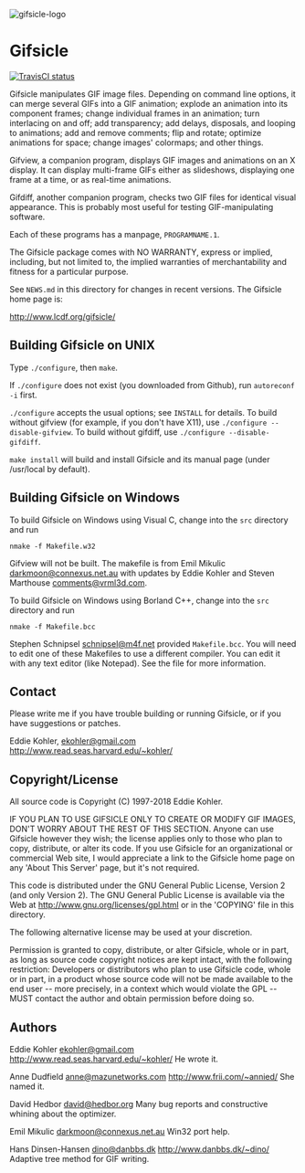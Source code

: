 ![gifsicle-logo](/../master/logo.gif)

Gifsicle
========
[![TravisCI status](https://travis-ci.org/kohler/gifsicle.svg?branch=master)](https://travis-ci.org/kohler/gifsicle)

Gifsicle manipulates GIF image files. Depending on command line
options, it can merge several GIFs into a GIF animation; explode an
animation into its component frames; change individual frames in an
animation; turn interlacing on and off; add transparency; add delays,
disposals, and looping to animations; add and remove comments; flip
and rotate; optimize animations for space; change images' colormaps;
and other things.

Gifview, a companion program, displays GIF images and animations on an
X display. It can display multi-frame GIFs either as slideshows,
displaying one frame at a time, or as real-time animations.

Gifdiff, another companion program, checks two GIF files for identical
visual appearance. This is probably most useful for testing
GIF-manipulating software.

Each of these programs has a manpage, `PROGRAMNAME.1`.

The Gifsicle package comes with NO WARRANTY, express or implied,
including, but not limited to, the implied warranties of
merchantability and fitness for a particular purpose.

See `NEWS.md` in this directory for changes in recent versions. The Gifsicle
home page is:

http://www.lcdf.org/gifsicle/


Building Gifsicle on UNIX
-------------------------

Type `./configure`, then `make`.

If `./configure` does not exist (you downloaded from Github), run
`autoreconf -i` first.

`./configure` accepts the usual options; see `INSTALL` for details.
To build without gifview (for example, if you don't have X11), use
`./configure --disable-gifview`. To build without gifdiff,
use `./configure --disable-gifdiff`.

`make install` will build and install Gifsicle and its manual page
(under /usr/local by default).


Building Gifsicle on Windows
----------------------------

To build Gifsicle on Windows using Visual C, change into the `src`
directory and run

    nmake -f Makefile.w32

Gifview will not be built. The makefile is from Emil Mikulic
<darkmoon@connexus.net.au> with updates by Eddie Kohler and Steven
Marthouse <comments@vrml3d.com>.

To build Gifsicle on Windows using Borland C++, change into the `src`
directory and run

    nmake -f Makefile.bcc

Stephen Schnipsel <schnipsel@m4f.net> provided `Makefile.bcc`. You
will need to edit one of these Makefiles to use a different compiler.
You can edit it with any text editor (like Notepad). See the file for
more information.


Contact
-------

Please write me if you have trouble building or running Gifsicle, or
if you have suggestions or patches.

Eddie Kohler, ekohler@gmail.com
http://www.read.seas.harvard.edu/~kohler/


Copyright/License
-----------------

All source code is Copyright (C) 1997-2018 Eddie Kohler.

IF YOU PLAN TO USE GIFSICLE ONLY TO CREATE OR MODIFY GIF IMAGES, DON'T
WORRY ABOUT THE REST OF THIS SECTION. Anyone can use Gifsicle however
they wish; the license applies only to those who plan to copy,
distribute, or alter its code. If you use Gifsicle for an
organizational or commercial Web site, I would appreciate a link to
the Gifsicle home page on any 'About This Server' page, but it's not
required.

This code is distributed under the GNU General Public License, Version
2 (and only Version 2). The GNU General Public License is available
via the Web at <http://www.gnu.org/licenses/gpl.html> or in the
'COPYING' file in this directory.

The following alternative license may be used at your discretion.

Permission is granted to copy, distribute, or alter Gifsicle, whole or
in part, as long as source code copyright notices are kept intact,
with the following restriction: Developers or distributors who plan to
use Gifsicle code, whole or in part, in a product whose source code
will not be made available to the end user -- more precisely, in a
context which would violate the GPL -- MUST contact the author and
obtain permission before doing so.


Authors
-------

Eddie Kohler <ekohler@gmail.com>
http://www.read.seas.harvard.edu/~kohler/
He wrote it.

Anne Dudfield <anne@mazunetworks.com>
http://www.frii.com/~annied/
She named it.

David Hedbor <david@hedbor.org>
Many bug reports and constructive whining about the optimizer.

Emil Mikulic <darkmoon@connexus.net.au>
Win32 port help.

Hans Dinsen-Hansen <dino@danbbs.dk>
http://www.danbbs.dk/~dino/
Adaptive tree method for GIF writing.

